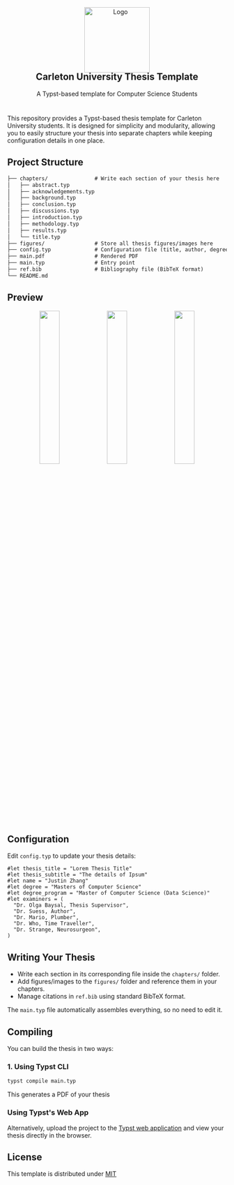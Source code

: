 <div align='center'>
<img src='https://github.com/user-attachments/assets/2e78fcae-a366-4fb2-9687-81c9e6ee31e6' alt='Logo' height='150' style='margin-bottom: -2rem;'>

<h2 align='center'>Carleton University Thesis Template</h2>

<p align='center'>
A Typst-based template for Computer Science Students
</p>
</div>

# 

This repository provides a Typst-based thesis template for Carleton University students. It is designed for simplicity and modularity, allowing you to easily structure your thesis into separate chapters while keeping configuration details in one place.

## Project Structure

```markdown
├── chapters/               # Write each section of your thesis here
│   ├── abstract.typ
│   ├── acknowledgements.typ
│   ├── background.typ
│   ├── conclusion.typ
│   ├── discussions.typ
│   ├── introduction.typ
│   ├── methodology.typ
│   ├── results.typ
│   └── title.typ
├── figures/                # Store all thesis figures/images here
├── config.typ              # Configuration file (title, author, degree, examiners, etc.)
├── main.pdf                # Rendered PDF
├── main.typ                # Entry point 
├── ref.bib                 # Bibliography file (BibTeX format)
└── README.md               
```

## Preview

<div align="center">
  <img src="https://github.com/user-attachments/assets/3d8a0575-500b-4e2a-8caf-a5d241f72c60" width="30%" /> 
  <img src="https://github.com/user-attachments/assets/5e17b5c8-ae0f-4dda-917a-13e61284ddd5" width="30%" />
  <img src="https://github.com/user-attachments/assets/a9342a46-14c2-4542-a15e-e6fc0a139600" width="30%" />
</div>


## Configuration

Edit `config.typ` to update your thesis details:

```typst
#let thesis_title = "Lorem Thesis Title"
#let thesis_subtitle = "The details of Ipsum"
#let name = "Justin Zhang"
#let degree = "Masters of Computer Science"
#let degree_program = "Master of Computer Science (Data Science)"
#let examiners = (
  "Dr. Olga Baysal, Thesis Supervisor",
  "Dr. Suess, Author",
  "Dr. Mario, Plumber",
  "Dr. Who, Time Traveller",
  "Dr. Strange, Neurosurgeon",
)
```

## Writing Your Thesis
- Write each section in its corresponding file inside the `chapters/` folder.
- Add figures/images to the `figures/` folder and reference them in your chapters.
- Manage citations in `ref.bib` using standard BibTeX format.

The `main.typ` file automatically assembles everything, so no need to edit it.

## Compiling

You can build the thesis in two ways:

### 1. Using Typst CLI 

```bash
typst compile main.typ
```

This generates a PDF of your thesis

### Using Typst's Web App

Alternatively, upload the project to the [Typst web application](https://typst.app) and view your thesis directly in the browser.

## License

This template is distributed under [MIT](LICENSE.md)

